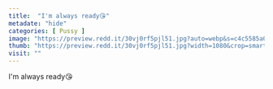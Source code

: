 ```yaml
---
title:  "I'm always ready😘"
metadate: "hide"
categories: [ Pussy ]
image: "https://preview.redd.it/30vj0rf5pjl51.jpg?auto=webp&s=c4c5585a01142cf63566aec6ec6cc72ce9daffda"
thumb: "https://preview.redd.it/30vj0rf5pjl51.jpg?width=1080&crop=smart&auto=webp&s=af620abc720820e207f2f1199b31b2da5b1317f3"
visit: ""
---
```

I'm always ready😘
